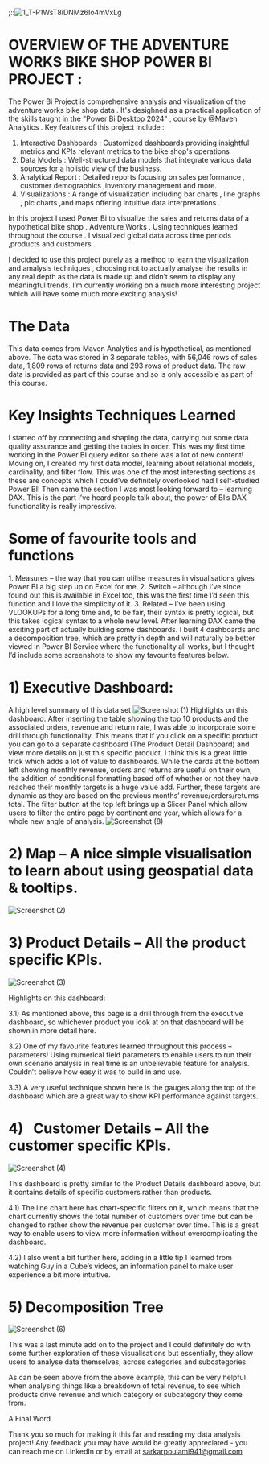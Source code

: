  ;::![1_T-P1WsT8iDNMz6Io4mVxLg](https://github.com/poulami433/Adventure-Works-bike-shop-power-bi-project/assets/171598364/8cb0f4de-077a-4109-bdbe-cfdc2d844a44)
# OVERVIEW OF THE ADVENTURE WORKS BIKE SHOP POWER BI PROJECT :

The Power Bi Project is comprehensive analysis and visualization of the adventure works bike shop data . It's desighned as a practical application of the skills taught in the "Power Bi Desktop 2024" , course by @Maven Analytics  . Key features of this project include :

1. Interactive Dashboards : Customized dashboards providing insightful metrics and KPIs relevant metrics to the bike shop's operations
2. Data Models : Well-structured data models that integrate various data sources for a holistic view of the business.
3. Analytical Report : Detailed reports focusing on sales performance , customer demographics ,inventory management and more.
4. Visualizations : A range of visualization including bar charts , line graphs , pic charts ,and maps offering intuitive data interpretations .

  In this project I used Power Bi to visualize the sales and returns data of a hypothetical bike shop . Adventure Works . Using techniques learned throughout the course . I visualized global data across time periods ,products and customers . 

  I decided to use this project purely as a method to learn the visualization and amalysis techniques , choosing not to actually analyse the results in any real depth as the data is made up and didn’t seem to display any meaningful trends. I’m currently working on a much more interesting project which will have some much more exciting analysis! 

 # The Data

 This data comes from Maven Analytics and is hypothetical, as mentioned above. The data was stored in 3 separate tables, with 56,046 rows of sales data, 1,809 rows of returns data and 293 rows of product data. The raw data is provided as part of this course and so is only accessible as part of this course. 

 # Key Insights Techniques Learned 

 I started off by connecting and shaping the data, carrying out some data quality assurance and getting the tables in order. This was my first time working in the Power BI query editor so there was a lot of new content! Moving on, I created my first data model, learning about relational models, cardinality, and filter flow. This was one of the most interesting sections as these are concepts which I could’ve definitely overlooked had I self-studied Power BI! 
 Then came the section I was most looking forward to – learning DAX. This is the part I’ve heard people talk about, the power of BI’s DAX functionality is really impressive. 

 # Some of favourite tools and functions 

 1. Measures – the way that you can utilise measures in visualisations gives Power BI a big step up on Excel for me. 
 2. Switch – although I’ve since found out this is available in Excel too, this was the first time I’d seen this function and I love the simplicity of it. 
 3. Related – I’ve been using VLOOKUPs for a long time and, to be fair, their syntax is pretty logical, but this takes logical syntax to a whole new level. 
 After learning DAX came the exciting part of actually building some dashboards. I built 4 dashboards and a decomposition tree, which are pretty in depth and will naturally be better viewed in Power BI Service where the functionality all works, but I thought I’d include some screenshots to show my favourite features below.

 # 1) Executive Dashboard: 
   A high level summary of this data set 
     ![Screenshot (1)](https://github.com/poulami433/Adventure-Works-bike-shop-power-bi-project/assets/171598364/e8a6d0ca-d8c1-4c15-a433-664dd79decd3)
   Highlights on this dashboard: 
  After inserting the table showing the top 10 products and the associated orders, revenue and return rate, I was able to incorporate some drill through functionality. This means that if you click on a specific product you can go to a separate dashboard (The Product Detail Dashboard) and view more details on just this specific product. I think this is a great little trick which adds a lot of value to dashboards. 
While the cards at the bottom left showing monthly revenue, orders and returns are useful on their own, the addition of conditional formatting based off of whether or not they have reached their monthly targets is a huge value add. Further, these targets are dynamic as they are based on the previous months’ revenue/orders/returns total.
The filter button at the top left brings up a Slicer Panel which allow users to filter the entire page by continent and year, which allows for a whole new angle of analysis.
![Screenshot (8)](https://github.com/user-attachments/assets/fa6f1ed6-47b0-49d9-8b2e-51597cf36b84)

# 2) Map – A nice simple visualisation to learn about using geospatial data & tooltips.
   ![Screenshot (2)](https://github.com/user-attachments/assets/ca326e58-7d26-4e65-a86b-8350cd187bcf)


# 3) Product Details – All the product specific KPIs.
![Screenshot (3)](https://github.com/user-attachments/assets/36481819-a14a-420f-982d-b92114b037b2)


Highlights on this dashboard:

3.1) As mentioned above, this page is a drill through from the executive dashboard, so whichever product you look at on that dashboard will be shown in more detail here. 

3.2) One of my favourite features learned throughout this process – parameters! Using numerical field parameters to enable users to run their own scenario analysis in real time is an unbelievable feature for analysis. Couldn’t believe how easy it was to build in and use.

3.3) A very useful technique shown here is the gauges along the top of the dashboard which are a great way to show KPI performance against targets.

 # 4)   Customer Details – All the customer specific KPIs.

![Screenshot (4)](https://github.com/user-attachments/assets/489978fe-90e4-43c8-b151-d635628fd251)

This dashboard is pretty similar to the Product Details dashboard above, but it contains details of specific customers rather than products. 

4.1) The line chart here has chart-specific filters on it, which means that the chart currently shows the total number of customers over time but can be changed to rather show the revenue per customer over time. This is a great way to enable users to view more information without overcomplicating the dashboard. 

4.2) I also went a bit further here, adding in a little tip I learned from watching Guy in a Cube’s videos, an information panel to make user experience a bit more intuitive.


# 5) Decomposition Tree

   ![Screenshot (6)](https://github.com/user-attachments/assets/da545dfe-2f64-4de9-8a1b-35504fd29951)


This was a last minute add on to the project and I could definitely do with some further exploration of these visualisations but essentially, they allow users to analyse data themselves, across categories and subcategories. 

As can be seen above from the above example, this can be very helpful when analysing things like a breakdown of total revenue, to see which products drive revenue and which category or subcategory they come from. 

A Final Word

Thank you so much for making it this far and reading my data analysis project! Any feedback you may have would be greatly appreciated - you can reach me on LinkedIn or by email at sarkarpoulami941@gmail.com




         

         
 
